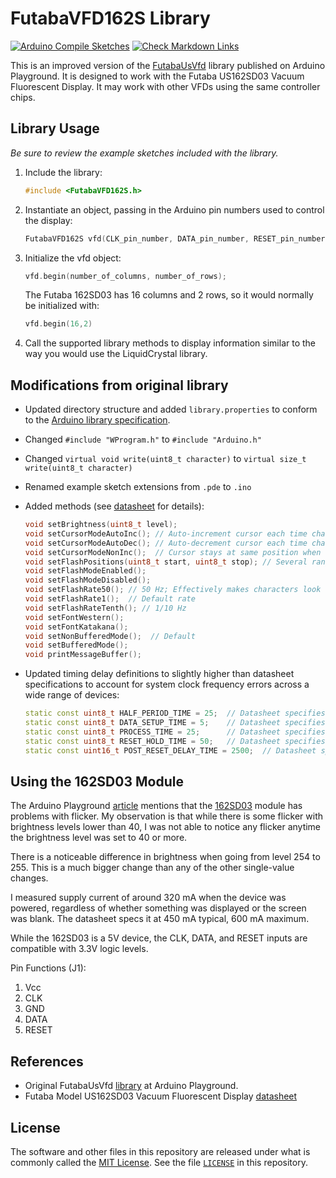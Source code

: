 # FutabaVFD162S Library

[![Arduino Compile Sketches](https://github.com/Andy4495/FutabaVFD162S/actions/workflows/arduino-compile-sketches.yml/badge.svg)](https://github.com/Andy4495/FutabaVFD162S/actions/workflows/arduino-compile-sketches.yml)
[![Check Markdown Links](https://github.com/Andy4495/FutabaVFD162S/actions/workflows/CheckMarkdownLinks.yml/badge.svg)](https://github.com/Andy4495/FutabaVFD162S/actions/workflows/CheckMarkdownLinks.yml)

This is an improved version of the [FutabaUsVfd][1] library published on Arduino Playground. It is designed to work with the Futaba US162SD03 Vacuum Fluorescent Display. It may work with other VFDs using the same controller chips.

## Library Usage

_Be sure to review the example sketches included with the library._

1. Include the library:

   ```cpp
   #include <FutabaVFD162S.h>
   ```

2. Instantiate an object, passing in the Arduino pin numbers used to control the display:

   ```cpp
   FutabaVFD162S vfd(CLK_pin_number, DATA_pin_number, RESET_pin_number);
   ```

3. Initialize the vfd object:

   ```cpp
   vfd.begin(number_of_columns, number_of_rows);
   ```

   The Futaba 162SD03 has 16 columns and 2 rows, so it would normally be initialized with:

   ```cpp
   vfd.begin(16,2)
   ```

4. Call the supported library methods to display information similar to the way you would use the LiquidCrystal library.

## Modifications from original library

- Updated directory structure and added `library.properties` to conform to the [Arduino library specification][3].
- Changed ``#include "WProgram.h"`` to `#include "Arduino.h"`
- Changed `virtual void write(uint8_t character)` to `virtual size_t write(uint8_t character)`
- Renamed example sketch extensions from `.pde` to `.ino`
- Added methods (see [datasheet][2] for details):

  ```cpp
  void setBrightness(uint8_t level);
  void setCursorModeAutoInc(); // Auto-increment cursor each time character is printed (default)
  void setCursorModeAutoDec(); // Auto-decrement cursor each time character is printed
  void setCursorModeNonInc();  // Cursor stays at same position when character is printed
  void setFlashPositions(uint8_t start, uint8_t stop); // Several ranges can be chosen with multiple calls and may overlap
  void setFlashModeEnabled();
  void setFlashModeDisabled();
  void setFlashRate50(); // 50 Hz; Effectively makes characters look 1/2 as bright as non-flashing characters
  void setFlashRate1();  // Default rate
  void setFlashRateTenth(); // 1/10 Hz
  void setFontWestern();
  void setFontKatakana();
  void setNonBufferedMode();  // Default
  void setBufferedMode();
  void printMessageBuffer();
  ```

- Updated timing delay definitions to slightly higher than datasheet specifications to account for system clock frequency errors across a wide range of devices:

  ```cpp
  static const uint8_t HALF_PERIOD_TIME = 25;  // Datasheet specifies 20 us (40 us clock period, TCLOCK)
  static const uint8_t DATA_SETUP_TIME = 5;    // Datasheet specifies 3 us (tsu)
  static const uint8_t PROCESS_TIME = 25;      // Datasheet specifies 25 us (tprocess)
  static const uint8_t RESET_HOLD_TIME = 50;   // Datasheet specifies 30 us (twRST). This parameter seemed to be most sensitive to specfic minimal timing.
  static const uint16_t POST_RESET_DELAY_TIME = 2500;  // Datasheet specifies 2000 us (twait)
  ```

## Using the 162SD03 Module

The Arduino Playground [article][1] mentions that the [162SD03][2] module has problems with flicker. My observation is that while there is some flicker with brightness levels lower than 40, I was not able to notice any flicker anytime the brightness level was set to 40 or more.

There is a noticeable difference in brightness when going from level 254 to 255. This is a much bigger change than any of the other single-value changes.

I measured supply current of around 320 mA when the device was powered, regardless of whether something was displayed or the screen was blank. The datasheet specs it at 450 mA typical, 600 mA maximum.

While the 162SD03 is a 5V device, the CLK, DATA, and RESET inputs are compatible with 3.3V logic levels.

Pin Functions (J1):

1. Vcc
2. CLK
3. GND
4. DATA
5. RESET

## References

- Original FutabaUsVfd [library][1] at Arduino Playground.
- Futaba Model US162SD03 Vacuum Fluorescent Display [datasheet][2]

## License

The software and other files in this repository are released under what is commonly called the [MIT License][100]. See the file [`LICENSE`][101] in this repository.

[1]: https://playground.arduino.cc/Main/FutabaUsVfd/
[2]: https://www.allelectronics.com/mas_assets/media/allelectronics2018/spec/VFD-162.pdf
[3]: https://arduino.github.io/arduino-cli/latest/library-specification/
[100]: https://choosealicense.com/licenses/mit/
[101]: ./LICENSE
[200]: https://github.com/Andy4495/FutabaVFD162S
